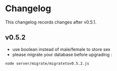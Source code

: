 # Changelog

This changelog records changes after v0.5.1.

## v0.5.2

- use boolean instead of male/female to store sex
- please migrate your database before upgrading :

```bash
node server/migrate/migratetov0.5.2.js
```
